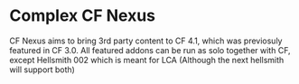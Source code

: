 # Complex CF Nexus
CF Nexus aims to bring 3rd party content to CF 4.1, which was previosuly featured in CF 3.0.
All featured addons can be run as solo together with CF, 
except Hellsmith 002 which is meant for LCA (Although the next hellsmith will support both)
